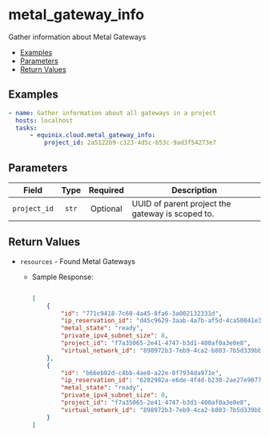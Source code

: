 # metal_gateway_info

Gather information about Metal Gateways


- [Examples](#examples)
- [Parameters](#parameters)
- [Return Values](#return-values)

## Examples

```yaml
- name: Gather information about all gateways in a project
  hosts: localhost
  tasks:
      - equinix.cloud.metal_gateway_info:
          project_id: 2a5122b9-c323-4d5c-b53c-9ad3f54273e7

```










## Parameters

| Field     | Type | Required | Description                                                                  |
|-----------|------|----------|------------------------------------------------------------------------------|
| `project_id` | <center>`str`</center> | <center>Optional</center> | UUID of parent project the gateway is scoped to.   |






## Return Values

- `resources` - Found Metal Gateways

    - Sample Response:
        ```json
        
        [
            {
                "id": "771c9418-7c60-4a45-8fa6-3a002132331d",
                "ip_reservation_id": "d45c9629-3aab-4a7b-af5d-4ca50041e311",
                "metal_state": "ready",
                "private_ipv4_subnet_size": 8,
                "project_id": "f7a35065-2e41-4747-b3d1-400af0a3e0e8",
                "virtual_network_id": "898972b3-7eb9-4ca2-b803-7b5d339bbea7"
            },
            {
                "id": "b66eb02d-c4bb-4ae8-a22e-0f7934da971e",
                "ip_reservation_id": "6282982a-e6de-4f4d-b230-2ae27e90778c",
                "metal_state": "ready",
                "private_ipv4_subnet_size": 8,
                "project_id": "f7a35065-2e41-4747-b3d1-400af0a3e0e8",
                "virtual_network_id": "898972b3-7eb9-4ca2-b803-7b5d339bbea7"
            }
        ]
        ```



